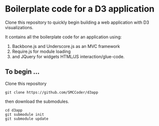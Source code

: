 # Boilerplate code for a D3 application

Clone this repository to quickly begin building a web application with D3 visualizations.

It contains all the boilerplate code for an application using:

1. Backbone.js and Underscore.js as an MVC framework
2. Require.js for module loading
3. and JQuery for widgets HTML/JS interaction/glue-code.

## To begin ...

Clone this repository
```
git clone https://github.com/SMCCoder/d3app
```
then download the submodules.
```
cd d3app
git submodule init
git submodule update
```
